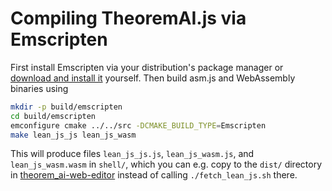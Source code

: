 # Compiling TheoremAI.js via Emscripten

First install Emscripten via your distribution's package manager or [download and install it](https://kripken.github.io/emscripten-site/docs/getting_started/downloads.html) yourself. Then build asm.js and WebAssembly binaries using

```bash
mkdir -p build/emscripten
cd build/emscripten
emconfigure cmake ../../src -DCMAKE_BUILD_TYPE=Emscripten
make lean_js_js lean_js_wasm
```

This will produce files `lean_js_js.js`, `lean_js_wasm.js`, and `lean_js_wasm.wasm` in `shell/`, which you can e.g. copy to the `dist/` directory in [theorem_ai-web-editor](https://github.com/leanprover/theorem_ai-web-editor) instead of calling `./fetch_lean_js.sh` there.
